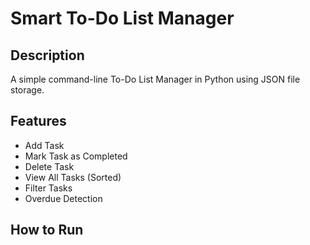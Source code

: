 # Smart To-Do List Manager

## Description
A simple command-line To-Do List Manager in Python using JSON file storage.

## Features
- Add Task
- Mark Task as Completed
- Delete Task
- View All Tasks (Sorted)
- Filter Tasks
- Overdue Detection

## How to Run
